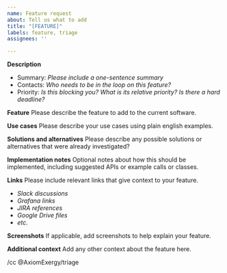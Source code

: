 ```yaml
---
name: Feature request
about: Tell us what to add
title: "[FEATURE]"
labels: feature, triage
assignees: ''

---
```


**Description**
- Summary: *Please include a one-sentence summary*
- Contacts: *Who needs to be in the loop on this feature?*
- Priority: *Is this blocking you? What is its relative priority? Is there a hard deadline?*

**Feature**
Please describe the feature to add to the current software.

**Use cases**
Please describe your use cases using plain english examples.

**Solutions and alternatives**
Please describe any possible solutions or alternatives that were already investigated?

**Implementation notes**
Optional notes about how this should be implemented, including suggested APIs or example calls or classes.

**Links**
Please include relevant links that give context to your feature.
- *Slack discussions*
- *Grafana links*
- *JIRA references*
- *Google Drive files*
- *etc.*

**Screenshots**
If applicable, add screenshots to help explain your feature.

**Additional context**
Add any other context about the feature here.

/cc @AxiomExergy/triage
